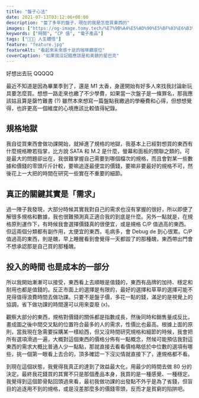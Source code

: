 ```yaml
---
title: "盤子心法"
date: 2021-07-13T03:12:06+08:00
description: "當了多年的盤子，現在的我是怎麼買東西的"
images: ["https://og-image.tomy.tech/%E7%9B%A4%E5%AD%90%E5%BF%83%E6%B3%95.png?theme=dracula&md=1&fontSize=100px&images=https%3A%2F%2Ftomy.me%2Ftomy-circle-white.png"]
keywords: ["時間", "CP 值", "電子產品"]
tags: ["🧑🏻‍🏫 人生體悟"]
feature: "feature.jpg"
featureAlt: "看起來未來感十足的咖啡廳座位"
coverCaption: "如果我沒記錯應該是和美鎮的星巴克"
---
```


好想出去玩 QQQQQ

最近不知道是因為畢業季到了，還是 M1 太香，身邊開始有好多人來找我討論新玩具要怎麼買。想想一路走來也繳了不少學費，如果當一次盤子是一條罪名，那我應該姑且算是罄竹難書 (?) 雖然本來想寫一篇盤點我繳過的學~~廢~~費和心得，但想想覺得，也許更高一個維度的心境應該比較值得紀錄。

## 規格地獄

我自從買東西會做功課開始，就掉進了規格的地獄，我基本上已經對想買的東西有什麼規格瞭若指掌，比方說 SATA 和 M.2 是什麼，螢幕和面板的關聯之類的。可是最大的問題卻出在，我很難掌握自己需要到哪個檔次的規格，而且會對某一些數據和價錢的零頭斤斤計較，要嘛追逐最便宜的價錢，要嘛非要最好的規格不可，然後花上一大把的時間在研究一些實在不重要的細節。

## 真正的關鍵其實是「需求」

過一陣子我發現，大部分時候其實我對自己的需求也沒有掌握的很好，所以即便了解很多規格和數據，我也很難預測真正適合我的到底是什麼。另外一點就是，在規格原則運作下，有時候我會選擇價錢真的很便宜，或是規格 C/P 值過高的東西。但這兩個分類都有副作用，太便宜的東西，毛病多，會 Debug de 到心很累。C/P 值過高的東西，則是醜，早上睡醒看到會覺得一天都毀了的那種醜，東西帶出門會不想承認那是自己買的那種醜。

## 投入的時間 也是成本的一部分

所以我開始漸漸可以接受，東西看上去順眼是值錢的，東西有品牌的加持、穩定和耐用也都是值錢的。反正市面上的選擇是有限的，最好的選擇和草草的選擇可能不見得值得浪費時間去做功課。只要不是盤子價，多花一點的錢，滿足的是視覺上的協調，省下做功課的時間還可以用來耍廢 (x)。

觀察大部分的東西，規格對價錢的關係都是指數成長，然後同時和銷售量成反比，畫成圖之後中間交叉點的位置符合最多的人的需求，性價比也最高。根據上面的原則，當我現在急需要採購某一樣給西，但又沒時間研究規格和細節的時候，我會把所有選項滑過一遍，大概對這個東西的價格分佈有一點概念，然候可能預估我對這東西的需求大概比普通人少一點點，那就直接去看看價格略低於中位數的選項有哪些，挑一個第一眼看上去合的，頂多確認一下沒災情就直接下了，連規格都不看。

到現在這個狀態，我覺得我真正的達到了效益最大化，用最少的時間去做 80 分的決定。最終我花錢買的其實不只是那個產品本身，我買的是一種感覺、一種穩定。我覺得到這個節骨點回頭過來看，最初我做功課的出發點不外乎是為了省錢，但盲目的追逐用不到的規格，或是沒差那麼多的價錢零頭，反而才是貧窮的陷阱吧。
